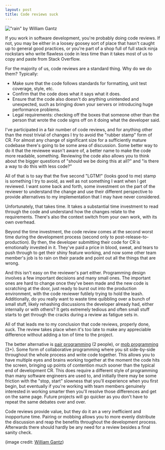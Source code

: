```yaml
---
layout: post
title: Code reviews suck
---
```


!["rain" by William Gantz](/content/images/2016/07/85391227_7cfb5ab29e_o.jpg)

If you work in software development, you're probably doing code reviews. If not, you may be either in a loosey goosey sort of place that hasn't caught up to general good practices, or you're part of a shop full of full stack ninja rockstars who write flawless code in less time than it takes most of us to copy and paste from Stack Overflow.

For the majority of us, code reviews are a standard thing. Why do we do them? Typically:

* Make sure that the code follows standards for formatting, unit test coverage, style, etc.
* Confirm that the code does what it says what it does.
* Ensure that the code also doesn't do anything unintended and unexpected, such as bringing down your servers or introducing huge performance problems.
* Legal requirements: checking off the boxes that someone other than the person that wrote the code signs off on it doing what the developer said.

I've participated in a fair number of code reviews, and for anything other than the most trivial of changes I try to avoid the "rubber stamp" form of CR. For almost any change of significant size for a sufficiently mature codebase there's going to be some area of discussion. Some better way to do it that the reviewee wasn't aware of, a better name to make the code more readable, something. Reviewing the code also allows you to think about the bigger questions of "should we be doing this at all?" and "is there a way to do this with less code?"

All of that is to say that the five second "LGTM!" (looks good to me) stamp is something I try to avoid, as well as not something I want when I get reviewed. I want some back and forth, some investment on the part of the reviewer to understand the change and use their different perspective to provide alternatives to my implementation that I may have never considered. 

Unfortunately, that takes time. It takes a substantial time investment to read through the code and understand how the changes relate to the requirements. There's also the context switch from your own work, with its own overhead. 

Beyond the time investment, the code review comes at the second worst time during the development process (second only to post-release-to-production). By then, the developer submitting their code for CR is emotionally invested in it. They've paid a price in blood, sweat, and tears to push through to get their shiny feature working, and now some other team member's job is to rain on their parade and point out all the things that are wrong. 

And this isn't easy on the reviewer's part either. Programming design involves a few important decisions and many small ones. The important ones are hard to change once they've been made and the new code is scratching at the door, just ready to burst out into the production environment, with the code reviewer futilely trying to hold the leash. Additionally, do you really want to waste time quibbling over a bunch of small stuff, likely rehashing discussions the developer already had, either internally or with others? It gets extremely tedious and often small stuff starts to get through the cracks during a review as fatigue sets in.

All of that leads me to my conclusion that code reviews, properly done, suck. The review takes place when it's too late to make any appreciable difference without adding a ton of time to the project.

The better alternative is [pair programming](http://www.extremeprogramming.org/rules/pair.html) (2 people), or [mob programming](http://mobprogramming.org/) (3+). Some form of collaborative programming where you sit side-by-side throughout the whole process and write code together. This allows you to have multiple eyes and brains working together at the moment the code hits the screen, bringing up points of contention much sooner than the typical end of development CR. This does require a different style of programming than many software engineers are used to, and initially there may be some friction with the "stop, start" slowness that you'll experience when you first begin, but eventually if you're working with team members genuinely interested in working smarter then you'll resolve those differences and get on the same page. Future projects will go quicker as you don't have to repeat the same debates over and over.

Code reviews provide value, but they do it an a very inefficient and inopportune time. Pairing or mobbing allows you to more evenly distribute the discussion and reap the benefits throughout the development process. Afterwards there should hardly be any need for a review besides a final sanity check.

(image credit: [William Gantz](https://www.flickr.com/photos/bilg/85391227/in/photolist-8xDQx-fm7MvY-fm7Qr5-9XKrUy-a9WgeR-e9JNWx-4EPs5J-pN8Gk7-o36BYs-fKFfuo-6vZHze-e9QuvL-6X2uTn-5byZUe-9puWNv-u8uSD-6X6vEL-dbZ1Z-5kJ37P-e4tEbE-oyqhFZ-bq5aDT-ogmiNt-ocXLzr-aC257f-noF2an-e9JMnD-4e4t2s-5uFuc1-hDJj8c-PZr25-8BKxHq-ifFdh-fKFfw7-cT54aj-br6pbW-fbs46f-X3eKv-e36nXn-e9JM7e-mykDrN-prxAXP-oca4oh-4ySaF1-9i8ev3-23QnR-f5YQxh-hbaKVU-oP7Sx5-rkrpHc))